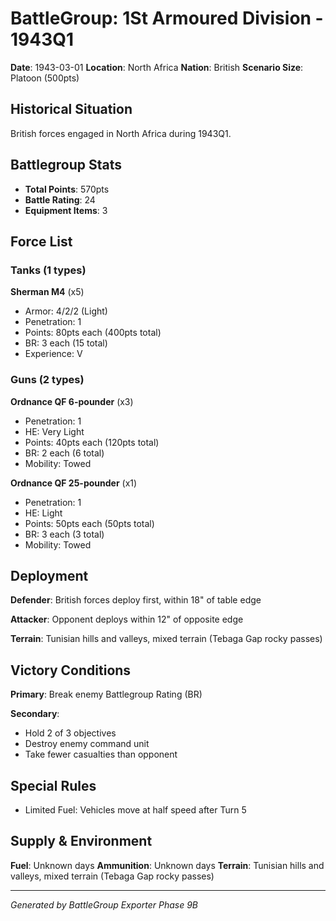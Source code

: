 # BattleGroup: 1St Armoured Division - 1943Q1

**Date**: 1943-03-01
**Location**: North Africa
**Nation**: British
**Scenario Size**: Platoon (500pts)

## Historical Situation

British forces engaged in North Africa during 1943Q1.

## Battlegroup Stats

- **Total Points**: 570pts
- **Battle Rating**: 24
- **Equipment Items**: 3

## Force List

### Tanks (1 types)

**Sherman M4** (x5)
- Armor: 4/2/2 (Light)
- Penetration: 1
- Points: 80pts each (400pts total)
- BR: 3 each (15 total)
- Experience: V

### Guns (2 types)

**Ordnance QF 6-pounder** (x3)
- Penetration: 1
- HE: Very Light
- Points: 40pts each (120pts total)
- BR: 2 each (6 total)
- Mobility: Towed

**Ordnance QF 25-pounder** (x1)
- Penetration: 1
- HE: Light
- Points: 50pts each (50pts total)
- BR: 3 each (3 total)
- Mobility: Towed


## Deployment

**Defender**: British forces deploy first, within 18" of table edge

**Attacker**: Opponent deploys within 12" of opposite edge

**Terrain**: Tunisian hills and valleys, mixed terrain (Tebaga Gap rocky passes)

## Victory Conditions

**Primary**: Break enemy Battlegroup Rating (BR)

**Secondary**:
- Hold 2 of 3 objectives
- Destroy enemy command unit
- Take fewer casualties than opponent

## Special Rules

- Limited Fuel: Vehicles move at half speed after Turn 5

## Supply & Environment

**Fuel**: Unknown days
**Ammunition**: Unknown days
**Terrain**: Tunisian hills and valleys, mixed terrain (Tebaga Gap rocky passes)

---

*Generated by BattleGroup Exporter Phase 9B*

